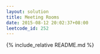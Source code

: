 ```yaml
---
layout: solution
title: Meeting Rooms
date: 2015-08-12 20:02:37+08:00
leetcode_id: 252
---
```

{% include_relative README.md %}
